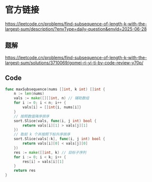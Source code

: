 # 官方链接
https://leetcode.cn/problems/find-subsequence-of-length-k-with-the-largest-sum/description/?envType=daily-question&envId=2025-06-28

## 题解
https://leetcode.cn/problems/find-subsequence-of-length-k-with-the-largest-sum/solutions/3710069/gomei-ri-yi-ti-by-code-review-y70p/

## Code
```go
func maxSubsequence(nums []int, k int) []int {
    n := len(nums)
	vals := make([][]int, n) // 辅助数组
	for i := 0; i < n; i++ {
		vals[i] = []int{i, nums[i]}
	}
	// 按照数值降序排序
	sort.Slice(vals, func(i, j int) bool {
		return vals[i][1] > vals[j][1]
	})
	// 取前 k 个并按照下标升序排序
	sort.Slice(vals[:k], func(i, j int) bool {
		return vals[i][0] < vals[j][0]
	})
	res := make([]int, k) // 目标子序列
	for i := 0; i < k; i++ {
		res[i] = vals[i][1]
	}
	return res
}
```